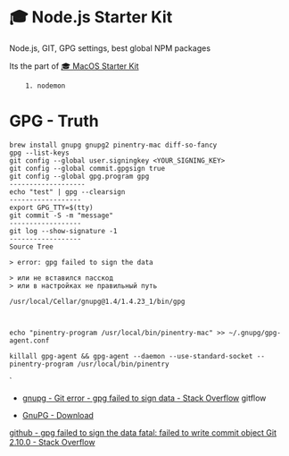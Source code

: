 # 🎓 Node.js Starter Kit
Node.js, GIT, GPG settings, best global NPM packages

Its the part of [🎓 MacOS Starter Kit](https://github.com/isuvorov/notes/macos-starter-kit.md)

		1. nodemon




# GPG - Truth
```
brew install gnupg gnupg2 pinentry-mac diff-so-fancy
gpg --list-keys
git config --global user.signingkey <YOUR_SIGNING_KEY>
git config --global commit.gpgsign true
git config --global gpg.program gpg
-------------------
echo "test" | gpg --clearsign  
------------------
export GPG_TTY=$(tty)
git commit -S -m "message"
------------------
git log --show-signature -1
------------------
Source Tree

> error: gpg failed to sign the data

> или не вставился пасскод
> или в настройках не правильный путь

/usr/local/Cellar/gnupg@1.4/1.4.23_1/bin/gpg



echo "pinentry-program /usr/local/bin/pinentry-mac" >> ~/.gnupg/gpg-agent.conf

killall gpg-agent && gpg-agent --daemon --use-standard-socket --pinentry-program /usr/local/bin/pinentry

```
`

- [gnupg - Git error - gpg failed to sign data - Stack Overflow](https://stackoverflow.com/questions/41052538/git-error-gpg-failed-to-sign-data)
gitflow


- [GnuPG - Download](https://gnupg.org/download/index.html)


[github - gpg failed to sign the data fatal: failed to write commit object Git 2.10.0 - Stack Overflow](https://stackoverflow.com/questions/39494631/gpg-failed-to-sign-the-data-fatal-failed-to-write-commit-object-git-2-10-0)
